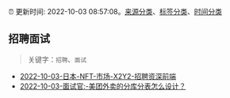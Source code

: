 :alarm_clock: 更新时间: 2022-10-03 08:57:08。[来源分类](../README.md)、[标签分类](../TAGS.md)、[时间分类](../TIMELINE.md)

## 招聘面试


> 关键字：`招聘`、`面试`



- [2022-10-03-日本-NFT-市场-X2Y2-招聘资深前端](https://www.v2ex.com/t/884488) 
- [2022-10-03-面试官:-美团外卖的分库分表怎么设计？](https://toutiao.io/k/5u4v9wc) 